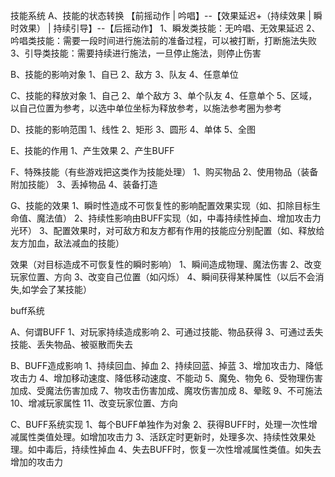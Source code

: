 技能系统
A、技能的状态转换
【前摇动作 | 吟唱】--【效果延迟+（持续效果 | 瞬时效果） | 持续引导】--【后摇动作】
1、瞬发类技能：无吟唱、无效果延迟
2、吟唱类技能：需要一段时间进行施法前的准备过程，可以被打断，打断施法失败
3、引导类技能：需要持续进行施法，一旦停止施法，则停止伤害


B、技能的影响对象
1、自已
2、敌方
3、队友
4、任意单位


C、技能的释放对象
1、自己
2、单个敌方
3、单个队友
4、任意单个
5、区域，以自己位置为参考，以选中单位坐标为释放参考，以施法参考圈为参考


D、技能的影响范围
1、线性
2、矩形
3、圆形
4、单体
5、全图


E、技能的作用
1、产生效果
2、产生BUFF


F、特殊技能（有些游戏把这类作为技能处理）
1、购买物品
2、使用物品（装备附加技能）
3、丢掉物品
4、装备打造


G、技能的效果
1、瞬时性造成不可恢复性的影响配置效果实现（如、扣除目标生命值、魔法值）
2、持续性影响由BUFF实现（如，中毒持续性掉血、增加攻击力光环）
3、配置效果时，对可敌方和友方都有作用的技能应分别配置（如、释放给友方加血，敌法减血的技能）




效果（对目标造成不可恢复性的瞬时影响）
1、瞬间造成物理、魔法伤害
2、改变玩家位置、方向
3、改变自己位置（如闪烁）
4、瞬间获得某种属性（以后不会消失,如学会了某技能）


buff系统


A、何谓BUFF
1、对玩家持续造成影响
2、可通过技能、物品获得
3、可通过丢失技能、丢失物品、被驱散而失去


B、BUFF造成影响
1、持续回血、掉血
2、持续回蓝、掉蓝
3、增加攻击力、降低攻击力
4、增加移动速度、降低移动速度、不能动
5、魔免、物免
6、受物理伤害加成、受魔法伤害加成
7、物攻击伤害加成、魔攻伤害加成
8、晕眩
9、不可施法
10、增减玩家属性
11、改变玩家位置、方向


C、BUFF系统实现
1、每个BUFF单独作为对象
2、获得BUFF时，处理一次性增减属性类值处理。如增加攻击力
3、活跃定时更新时，处理多次、持续性效果处理。如中毒后，持续性掉血
4、失去BUFF时，恢复一次性增减属性类值。如失去增加的攻击力